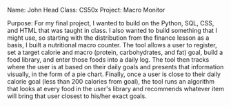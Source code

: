Name: John Head
Class: CS50x
Project: Macro Monitor

Purpose: For my final project, I wanted to build on the Python, SQL, CSS, and HTML that was taught in class.
         I also wanted to build something that I might use, so starting with the distribution from the finance lesson
         as a basis, I built a nutritional macro counter. The tool allows a user to register, set a target calorie and
         macro (protein, carbohydrates, and fat) goal, build a food library, and enter those foods into a daily log.
         The tool then tracks where the user is at based on their daily goals and presents that information visually,
         in the form of a pie chart. Finally, once a user is close to their daily calorie goal (less than 200 calories
         from goal), the tool runs an algorithm that looks at every food in the user's library and recommends whatever
         item will bring that user closest to his/her exact goals.